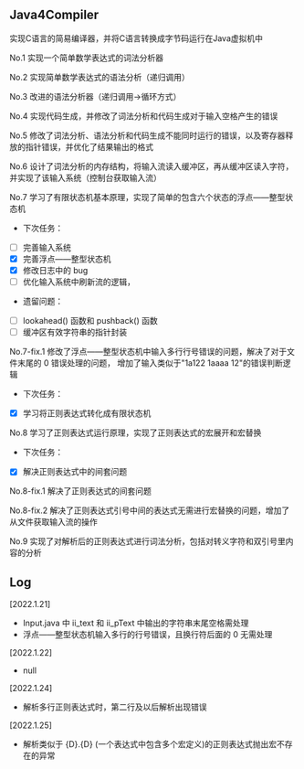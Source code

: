 ## Java4Compiler
实现C语言的简易编译器，并将C语言转换成字节码运行在Java虚拟机中

No.1 实现一个简单数学表达式的词法分析器

No.2 实现简单数学表达式的语法分析（递归调用）

No.3 改进的语法分析器（递归调用->循环方式）

No.4 实现代码生成，并修改了词法分析和代码生成对于输入空格产生的错误

No.5 修改了词法分析、语法分析和代码生成不能同时运行的错误，以及寄存器释放的指针错误，并优化了结果输出的格式

No.6 设计了词法分析的内存结构，将输入流读入缓冲区，再从缓冲区读入字符，并实现了该输入系统（控制台获取输入流）

No.7 学习了有限状态机基本原理，实现了简单的包含六个状态的浮点——整型状态机
- 下次任务：
- [ ] 完善输入系统
- [x] 完善浮点——整型状态机
- [x] 修改日志中的 bug
- [ ] 优化输入系统中刷新流的逻辑，
- 遗留问题：
- [ ] lookahead() 函数和 pushback() 函数
- [ ] 缓冲区有效字符串的指针封装

No.7-fix.1 修改了浮点——整型状态机中输入多行行号错误的问题，解决了对于文件末尾的 0 错误处理的问题，
增加了输入类似于"1a122 1aaaa 12"的错误判断逻辑
- 下次任务：
- [x] 学习将正则表达式转化成有限状态机

No.8 学习了正则表达式运行原理，实现了正则表达式的宏展开和宏替换
- 下次任务：
- [x] 解决正则表达式中的间套问题

No.8-fix.1 解决了正则表达式的间套问题

No.8-fix.2 解决了正则表达式引号中间的表达式无需进行宏替换的问题，增加了从文件获取输入流的操作

No.9 实现了对解析后的正则表达式进行词法分析，包括对转义字符和双引号里内容的分析

## Log 
[2022.1.21] 
- Input.java 中 ii_text 和 ii_pText 中输出的字符串末尾空格需处理
- 浮点——整型状态机输入多行的行号错误，且换行符后面的 0 无需处理

[2022.1.22]
- null

[2022.1.24]
- 解析多行正则表达式时，第二行及以后解析出现错误

[2022.1.25]
- 解析类似于 {D}.{D} (一个表达式中包含多个宏定义)的正则表达式抛出宏不存在的异常
